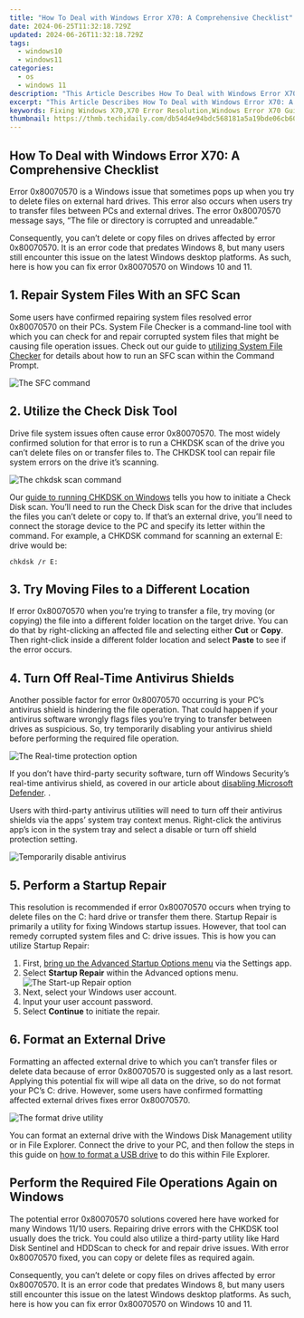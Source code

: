 ```yaml
---
title: "How To Deal with Windows Error X70: A Comprehensive Checklist"
date: 2024-06-25T11:32:18.729Z
updated: 2024-06-26T11:32:18.729Z
tags:
  - windows10
  - windows11
categories:
  - os
  - windows 11
description: "This Article Describes How To Deal with Windows Error X70: A Comprehensive Checklist"
excerpt: "This Article Describes How To Deal with Windows Error X70: A Comprehensive Checklist"
keywords: Fixing Windows X70,X70 Error Resolution,Windows Error X70 Guide,X70 Troubleshooting Steps,Handling Windows X70 Issues,Solve X70 System Error,X70 Fix Checklist
thumbnail: https://thmb.techidaily.com/db54d4e94bdc568181a5a19bde06cb60cc627002afae7c9a75d3a396e9c852b9.JPG
---
```


## How To Deal with Windows Error X70: A Comprehensive Checklist

 Error 0x80070570 is a Windows issue that sometimes pops up when you try to delete files on external hard drives. This error also occurs when users try to transfer files between PCs and external drives. The error 0x80070570 message says, “The file or directory is corrupted and unreadable.”

 Consequently, you can’t delete or copy files on drives affected by error 0x80070570\. It is an error code that predates Windows 8, but many users still encounter this issue on the latest Windows desktop platforms. As such, here is how you can fix error 0x80070570 on Windows 10 and 11\.

## 1\. Repair System Files With an SFC Scan

 Some users have confirmed repairing system files resolved error 0x80070570 on their PCs. System File Checker is a command-line tool with which you can check for and repair corrupted system files that might be causing file operation issues. Check out our guide to [utilizing System File Checker](https://www.makeuseof.com/system-file-checker-sfc-windows/) for details about how to run an SFC scan within the Command Prompt.

![The SFC command](https://static1.makeuseofimages.com/wordpress/wp-content/uploads/2023/07/sfc-scannow-command2.jpg)

## 2\. Utilize the Check Disk Tool

 Drive file system issues often cause error 0x80070570\. The most widely confirmed solution for that error is to run a CHKDSK scan of the drive you can’t delete files on or transfer files to. The CHKDSK tool can repair file system errors on the drive it’s scanning.

![The chkdsk scan command](https://static1.makeuseofimages.com/wordpress/wp-content/uploads/2023/07/chkdsk-scan-command.jpg)

 Our [guide to running CHKDSK on Windows](https://www.makeuseof.com/sir-mini-how-to-run-chkdsk-in-windows-10/#:~:text=In%20Command%20Prompt%2C%20type%20chkdsk,let%20it%20do%20its%20work.) tells you how to initiate a Check Disk scan. You’ll need to run the Check Disk scan for the drive that includes the files you can’t delete or copy to. If that’s an external drive, you’ll need to connect the storage device to the PC and specify its letter within the command. For example, a CHKDSK command for scanning an external E: drive would be:

`chkdsk /r E:`

## 3\. Try Moving Files to a Different Location

 If error 0x80070570 when you’re trying to transfer a file, try moving (or copying) the file into a different folder location on the target drive. You can do that by right-clicking an affected file and selecting either **Cut** or **Copy**. Then right-click inside a different folder location and select **Paste** to see if the error occurs.

## 4\. Turn Off Real-Time Antivirus Shields

 Another possible factor for error 0x80070570 occurring is your PC’s antivirus shield is hindering the file operation. That could happen if your antivirus software wrongly flags files you’re trying to transfer between drives as suspicious. So, try temporarily disabling your antivirus shield before performing the required file operation.

![The Real-time protection option](https://static1.makeuseofimages.com/wordpress/wp-content/uploads/2023/07/real-time-protection-option.jpg)

 If you don’t have third-party security software, turn off Windows Security’s real-time antivirus shield, as covered in our article about [disabling Microsoft Defender](https://www.makeuseof.com/permanently-disable-microsoft-defender-windows-11/). .

 Users with third-party antivirus utilities will need to turn off their antivirus shields via the apps’ system tray context menus. Right-click the antivirus app’s icon in the system tray and select a disable or turn off shield protection setting.

![Temporarily disable antivirus](https://static1.makeuseofimages.com/wordpress/wp-content/uploads/2022/06/disable-antivirus.jpg)

## 5\. Perform a Startup Repair

 This resolution is recommended if error 0x80070570 occurs when trying to delete files on the C: hard drive or transfer them there. Startup Repair is primarily a utility for fixing Windows startup issues. However, that tool can remedy corrupted system files and C: drive issues. This is how you can utilize Startup Repair:

1. First, [bring up the Advanced Startup Options menu](https://www.makeuseof.com/windows-11-access-advanced-startup-options/) via the Settings app.
2. Select **Startup Repair** within the Advanced options menu.  
![The Start-up Repair option](https://static1.makeuseofimages.com/wordpress/wp-content/uploads/2023/07/start-up-repair.jpg)
3. Next, select your Windows user account.
4. Input your user account password.
5. Select **Continue** to initiate the repair.

## 6\. Format an External Drive

 Formatting an affected external drive to which you can’t transfer files or delete data because of error 0x80070570 is suggested only as a last resort. Applying this potential fix will wipe all data on the drive, so do not format your PC’s C: drive. However, some users have confirmed formatting affected external drives fixes error 0x80070570\.

![The format drive utility](https://static1.makeuseofimages.com/wordpress/wp-content/uploads/2023/07/the-format-tool.jpg)

 You can format an external drive with the Windows Disk Management utility or in File Explorer. Connect the drive to your PC, and then follow the steps in this guide on [how to format a USB drive](https://www.makeuseof.com/tag/format-usb-drive/) to do this within File Explorer.

## Perform the Required File Operations Again on Windows

 The potential error 0x80070570 solutions covered here have worked for many Windows 11/10 users. Repairing drive errors with the CHKDSK tool usually does the trick. You could also utilize a third-party utility like Hard Disk Sentinel and HDDScan to check for and repair drive issues. With error 0x80070570 fixed, you can copy or delete files as required again.

 Consequently, you can’t delete or copy files on drives affected by error 0x80070570\. It is an error code that predates Windows 8, but many users still encounter this issue on the latest Windows desktop platforms. As such, here is how you can fix error 0x80070570 on Windows 10 and 11\.



<ins class="adsbygoogle"
      style="display:block"
      data-ad-client="ca-pub-7571918770474297"
      data-ad-slot="8358498916"
      data-ad-format="auto"
      data-full-width-responsive="true"></ins>